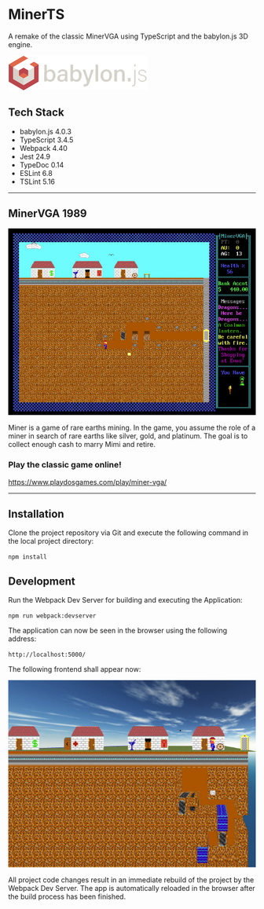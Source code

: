 # MinerTS

A remake of the classic MinerVGA using TypeScript and the babylon.js 3D engine.

![babylon.js](https://github.com/christopherstock/MinerTS/raw/master/_ASSET/readme/logo_babylon-js.png)

## Tech Stack
- babylon.js 4.0.3
- TypeScript 3.4.5
- Webpack 4.40
- Jest 24.9
- TypeDoc 0.14
- ESLint 6.8
- TSLint 5.16

<hr>

## MinerVGA 1989

![MinerVGA 1989](https://github.com/christopherstock/MinerTS/raw/master/_ASSET/readme/screenshot_old.jpg)

Miner is a game of rare earths mining. In the game, you assume the role of a miner in search of rare earths like silver,
 gold, and platinum. The goal is to collect enough cash to marry Mimi and retire.

### Play the classic game online!

https://www.playdosgames.com/play/miner-vga/

<hr>

## Installation

Clone the project repository via Git and execute the following command in the local project directory: 

`npm install`

## Development

Run the Webpack Dev Server for building and executing the Application:

`npm run webpack:devserver`

The application can now be seen in the browser using the following address:
 
`http://localhost:5000/`

The following frontend shall appear now:

![Frontend](https://github.com/christopherstock/MinerTS/raw/master/_ASSET/readme/screenshot_new.jpg)

All project code changes result in an immediate rebuild of the project by the Webpack Dev Server.
 The app is automatically reloaded in the browser after the build process has been finished.

